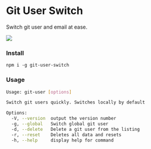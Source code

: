 # Git User Switch

Switch git user and email at ease.

<img src="https://thumbs.gfycat.com/OfficialLiveImago-size_restricted.gif">



### Install

```
npm i -g git-user-switch
```

### Usage

```sh
Usage: git-user [options]

Switch git users quickly. Switches locally by default

Options:
  -V, --version  output the version number
  -g, --global   Switch global git user
  -d, --delete   Delete a git user from the listing
  -r, --reset    Deletes all data and resets
  -h, --help     display help for command
```
